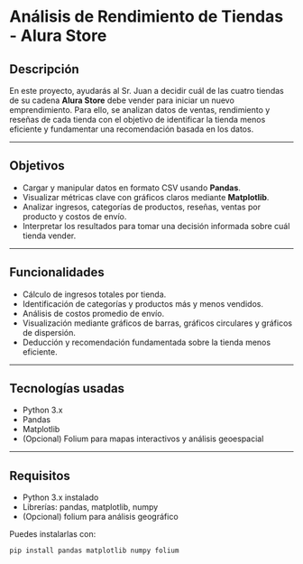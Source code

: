 # Análisis de Rendimiento de Tiendas - Alura Store

## Descripción

En este proyecto, ayudarás al Sr. Juan a decidir cuál de las cuatro tiendas de su cadena **Alura Store** debe vender para iniciar un nuevo emprendimiento. Para ello, se analizan datos de ventas, rendimiento y reseñas de cada tienda con el objetivo de identificar la tienda menos eficiente y fundamentar una recomendación basada en los datos.

---

## Objetivos

- Cargar y manipular datos en formato CSV usando **Pandas**.
- Visualizar métricas clave con gráficos claros mediante **Matplotlib**.
- Analizar ingresos, categorías de productos, reseñas, ventas por producto y costos de envío.
- Interpretar los resultados para tomar una decisión informada sobre cuál tienda vender.

---

## Funcionalidades

- Cálculo de ingresos totales por tienda.
- Identificación de categorías y productos más y menos vendidos.
- Análisis de costos promedio de envío.
- Visualización mediante gráficos de barras, gráficos circulares y gráficos de dispersión.
- Deducción y recomendación fundamentada sobre la tienda menos eficiente.

---

## Tecnologías usadas

- Python 3.x
- Pandas
- Matplotlib
- (Opcional) Folium para mapas interactivos y análisis geoespacial

---

## Requisitos

- Python 3.x instalado
- Librerías: pandas, matplotlib, numpy
- (Opcional) folium para análisis geográfico

Puedes instalarlas con:

```bash
pip install pandas matplotlib numpy folium
